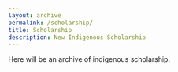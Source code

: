```yaml
---
layout: archive
permalink: /scholarship/
title: Scholarship
description: New Indigenous Scholarship 
---
```


Here will be an archive of indigenous scholarship. 

